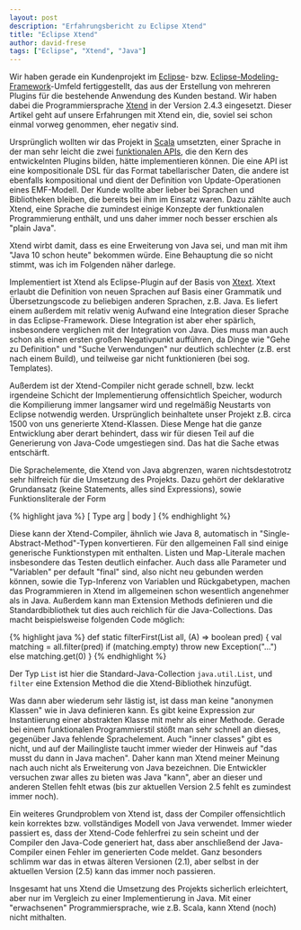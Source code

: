 ```yaml
---
layout: post
description: "Erfahrungsbericht zu Eclipse Xtend"
title: "Eclipse Xtend"
author: david-frese
tags: ["Eclipse", "Xtend", "Java"]
---
```


Wir haben gerade ein Kundenprojekt im [Eclipse](http://eclipse.org/)-
bzw.
[Eclipse-Modeling-Framework](http://www.eclipse.org/modeling/emf/)-Umfeld
fertiggestellt, das aus der Erstellung von mehreren Plugins für die
bestehende Anwendung des Kunden bestand. Wir haben dabei die
Programmiersprache [Xtend](https://www.eclipse.org/xtend/) in der
Version 2.4.3 eingesetzt. Dieser Artikel geht auf unsere Erfahrungen
mit Xtend ein, die, soviel sei schon einmal vorweg genommen, eher
negativ sind.

<!-- more start -->

Ursprünglich wollten wir das Projekt in
[Scala](http://www.scala-lang.org/) umsetzten, einer Sprache in der
man sehr leicht die zwei [funktionalen
APIs](/2013/06/13/funktionale-api-jasper.html), die den Kern des
entwickelnten Plugins bilden, hätte implementieren können. Die eine
API ist eine kompositionale DSL für das Format tabellarischer Daten,
die andere ist ebenfalls kompositional und dient der Definition von
Update-Operationen eines EMF-Modell. Der Kunde wollte aber lieber bei
Sprachen und Bibliotheken bleiben, die bereits bei ihm im Einsatz
waren. Dazu zählte auch Xtend, eine Sprache die zumindest einige
Konzepte der funktionalen Programmierung enthält, und uns daher immer
noch besser erschien als "plain Java".

Xtend wirbt damit, dass es eine Erweiterung von Java sei, und man mit
ihm "Java 10 schon heute" bekommen würde. Eine Behauptung die so nicht
stimmt, was ich im Folgenden näher darlege.

Implementiert ist Xtend als Eclipse-Plugin auf der Basis von
[Xtext](http://www.eclipse.org/Xtext/). Xtext erlaubt die Definition
von neuen Sprachen auf Basis einer Grammatik und Übersetzungscode zu
beliebigen anderen Sprachen, z.B. Java. Es liefert einem außerdem mit
relativ wenig Aufwand eine Integration dieser Sprache in das
Eclipse-Framework. Diese Integration ist aber eher spärlich,
insbesondere verglichen mit der Integration von Java. Dies muss man
auch schon als einen ersten großen Negativpunkt aufführen, da Dinge
wie "Gehe zu Definition" und "Suche Verwendungen" nur deutlich
schlechter (z.B. erst nach einem Build), und teilweise gar nicht
funktionieren (bei sog. Templates).

Außerdem ist der Xtend-Compiler nicht gerade schnell, bzw. leckt
irgendeine Schicht der Implementierung offensichtlich Speicher,
wodurch die Kompilierung immer langsamer wird und regelmäßig Neustarts
von Eclipse notwendig werden. Ursprünglich beinhaltete unser Projekt
z.B. circa 1500 von uns generierte Xtend-Klassen. Diese Menge hat die
ganze Entwicklung aber derart behindert, dass wir für diesen Teil auf
die Generierung von Java-Code umgestiegen sind. Das hat die Sache
etwas entschärft.

Die Sprachelemente, die Xtend von Java abgrenzen, waren
nichtsdestotrotz sehr hilfreich für die Umsetzung des Projekts. Dazu
gehört der deklarative Grundansatz (keine Statements, alles sind
Expressions), sowie Funktionsliterale der Form

{% highlight java %}
[ Type arg | body ]
{% endhighlight %}

Diese kann der Xtend-Compiler, ähnlich wie Java 8, automatisch in
"Single-Abstract-Method"-Typen konvertieren. Für den allgemeinen Fall
sind einige generische Funktionstypen mit enthalten. Listen und
Map-Literale machen insbesondere das Testen deutlich einfacher. Auch
dass alle Parameter und "Variablen" per default "final" sind, also
nicht neu gebunden werden können, sowie die Typ-Inferenz von Variablen
und Rückgabetypen, machen das Programmieren in Xtend im allgemeinen
schon wesentlich angenehmer als in Java. Außerdem kann man Extension
Methods definieren und die Standardbibliothek tut dies auch reichlich
für die Java-Collections. Das macht beispielsweise folgenden Code
möglich:

{% highlight java %}
def static <A> filterFirst(List<A> all, (A) => boolean pred) {
  val matching = all.filter(pred)
  if (matching.empty)
    throw new Exception("...")
  else
    matching.get(0)
}
{% endhighlight %}

Der Typ `List` ist hier die Standard-Java-Collection `java.util.List`,
und `filter` eine Extension Method die die Xtend-Bibliothek hinzufügt.

Was dann aber wiederum sehr lästig ist, ist dass man keine "anonymen
Klassen" wie in Java definieren kann. Es gibt keine Expression zur
Instantiierung einer abstrakten Klasse mit mehr als einer Methode.
Gerade bei einem funktionalen Programmierstil stößt man sehr schnell
an dieses, gegenüber Java fehlende Sprachelement. Auch "inner classes"
gibt es nicht, und auf der Mailingliste taucht immer wieder der
Hinweis auf "das musst du dann in Java machen". Daher kann man Xtend
meiner Meinung nach auch nicht als Erweiterung von Java bezeichnen.
Die Entwickler versuchen zwar alles zu bieten was Java "kann", aber an
dieser und anderen Stellen fehlt etwas (bis zur aktuellen Version 2.5
fehlt es zumindest immer noch).

Ein weiteres Grundproblem von Xtend ist, dass der Compiler
offensichtlich kein korrektes bzw. vollständiges Modell von Java
verwendet. Immer wieder passiert es, dass der Xtend-Code fehlerfrei zu
sein scheint und der Compiler den Java-Code generiert hat, dass aber
anschließend der Java-Compiler einen Fehler im generierten Code
meldet. Ganz besonders schlimm war das in etwas älteren Versionen
(2.1), aber selbst in der aktuellen Version (2.5) kann das immer
noch passieren.

Insgesamt hat uns Xtend die Umsetzung des Projekts sicherlich
erleichtert, aber nur im Vergleich zu einer Implementierung in Java.
Mit einer "erwachsenen" Programmiersprache, wie z.B. Scala, kann Xtend
(noch) nicht mithalten.
